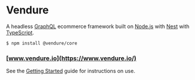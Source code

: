 # Vendure

A headless [GraphQL](https://graphql.org/) ecommerce framework built on [Node.js](https://nodejs.org) with [Nest](https://nestjs.com/) with [TypeScript](http://www.typescriptlang.org/).

```bash
$ npm install @vendure/core
```

### [www.vendure.io](https://www.vendure.io/)

See the [Getting Started](https://docs.vendure.io/guides/getting-started/installation/) guide for instructions on use.
